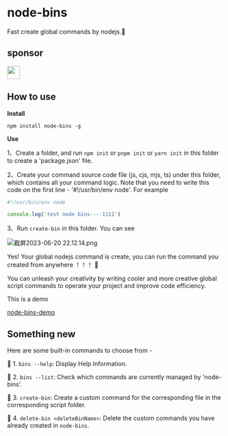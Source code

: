 # node-bins
Fast create  global commands by nodejs.🥰

## sponsor
[<img src="https://api.gitsponsors.com/api/badge/img?id=654400657" height="30">](https://api.gitsponsors.com/api/badge/link?p=AYPF49UXdqg3ZOP+yHaLLgxhbwtoP5vNlKYRDVXlCOWRap/4PwjSGNVFoiUuAAdlvYCvDqdPDB8esEb5gTD893Lly4fuBQskC2smhLEWAxXKyAPdRpHx9gwda6lypQNfHLoQs1Cp0sI42au6I0tw9A==)

## How to use

**Install**

```shell
npm install node-bins -g
```

**Use**

1、Create a folder, and  run `npm init` or `pnpm init` or `yarn init` in this folder to create a 'package.json' file.

2、Create your command source code file (js, cjs, mjs, ts) under this folder, which contains all your command logic. Note that you need to write this code on the first line - '#!/usr/bin/env node'. For example

```js
#!/usr/bin/env node

console.log('test node bins----1111')
```

3、Run `create-bin` in this folder.  You can see

![截屏2023-06-20 22.12.14.png](https://s2.loli.net/2023/06/20/1cfSBHDml9rTJeP.png)

Yes! Your global nodejs command is create, you can run the command you created from anywhere ！！！ 🤪  

You can unleash your creativity by writing cooler and more creative global script commands to operate your project and improve code efficiency.

This is a demo

[node-bins-demo](https://github.com/laoer536/node-bins-demo)

## Something new

  Here are some built-in commands to choose from -

🎈 1. `bins --help`: Display Help Information.

🎈 2. `bins --list`: Check which commands are currently managed by 'node-bins'.

🎈 3. `create-bin`: Create a custom command for the corresponding file in the corresponding script folder.

🎈 4. `delete-bin <deleteBinName>`: Delete the custom commands you have already created in `node-bins`.
